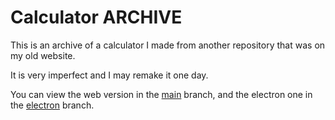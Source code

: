 # Calculator ARCHIVE
This is an archive of a calculator I made from another repository that was on my old website.

It is very imperfect and I may remake it one day.

You can view the web version in the [main](https://github.com/afoster549/Calculator-ARCHIVE/tree/main) branch, and the electron one in the [electron](https://github.com/afoster549/Calculator-ARCHIVE/tree/electron) branch.
